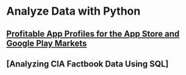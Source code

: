 # Analyze Data with Python

## [Profitable App Profiles for the App Store and Google Play Markets](./Profitable_App_Profiles_for_the_App_Store_and_Google_Play_Markets.ipynb)

## [Analyzing CIA Factbook Data Using SQL]
